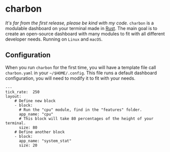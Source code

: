 # charbon 
<em>It's far from the first release, please be kind with my code.</em>
`charbon` is a modulable dashboard on your terminal made in [Rust](https://www.rust-lang.org). The main goal is to create an open-source dashboard with many modules to fit with all different developer needs.
Running on `Linux` and `macOS`.

## Configuration
When you run `charbon` for the first time, you will have a template file call `charbon.yaml` in your `~/$HOME/.config`. This file runs a default dashboard configuration, you will need to modify it to fit with your needs.
```
---
tick_rate:  250
layout:
	# Define new block
	- block:
	  # Run the "cpu" module, find in the "features" folder. 
	  app_name: "cpu"
	  # This block will take 80 percentages of the height of your terminal.
	  size: 80
	# Define another block
	- block:
	  app_name: "system_stat"
	  size: 20
```